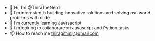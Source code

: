 - 👋 Hi, I’m @ThiraTheNerd
- 👀 I’m interested in building innovative solutions and solving real world problems with code
- 🌱 I’m currently learning Javasacript
- 💞️ I’m looking to collaborate on Javascript and Python tasks
- 📫 How to reach me thiragithinji@gmail.com


